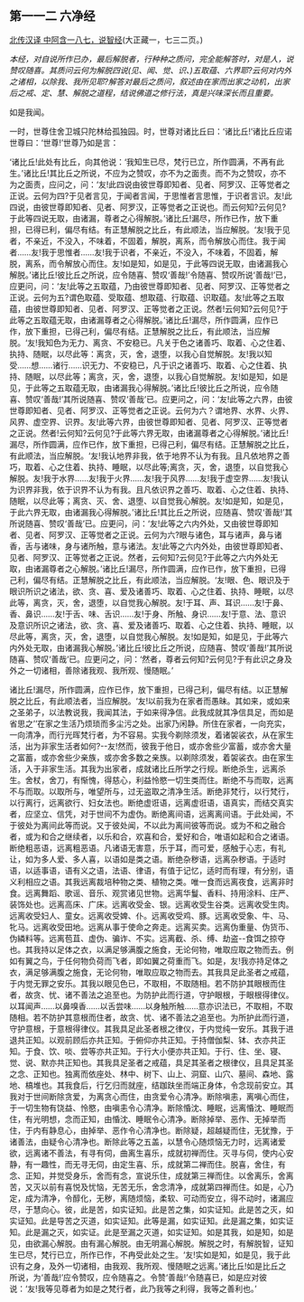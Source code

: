 ## 第一一二 六净经

[北传汉译 中阿含一八七，说智经](https://github.com/gwsice/buddhism/blob/master/%E6%97%A9%E6%9C%9F/%E4%B8%AD%E9%98%BF%E5%90%AB%E7%BB%8F/49.md)(大正藏一，七三二页。)

*本经，对自说所作已办，最后解脱者，行种种之质问，完全能解答时，对是人，说赞叹随喜。其质问云何为解脱四说(见、闻、觉、识、)五取蕴、六界耶?云何对内外之诸相，以除我、我所见耶?解答对最后之质问，叙述由在家而出家之动机，出家后之戒、定、慧、解脱之道程，结说佛道之修行法，真是兴味深长而且重要。*

如是我闻。

一时，世尊住舍卫城只陀林给孤独园。时，世尊对诸比丘曰：‘诸比丘!’诸比丘应诺世尊曰：‘世尊!’世尊乃如是言：

‘诸比丘!此处有比丘，向其他说：‘我知生已尽，梵行已立，所作圆满，不再有此生。’诸比丘!其比丘之所说，不应为之赞叹，亦不为之面责。而不为之赞叹，亦不为之面责，应问之，问：‘友!此四说由彼世尊即知者、见者、阿罗汉、正等觉者之正说。云何为四?于见者言见，于闻者言闻，于思惟者言思惟，于识者言识。友!此四说，由彼世尊即知者、见者、阿罗汉，正等觉者之正说也。而云何知?云何见?于此等四说无取，由诸漏，尊者之心得解脱。’诸比丘!漏尽，所作已作，放下重担，已得已利，偏尽有结。有正慧解脱之比丘，有此顺法，当应解脱。‘友!我于见者，不亲近，不没入，不味着，不固着，解脱，离系，而令解放心而住。我于闻者……友!我于思惟者……友!我于识者，不亲近，不没入，不味着，不固着，解脱，离系，而令解放心而住。友!如是知，如是见，于此等四说无取，由诸漏我心解脱。’诸比丘!彼比丘之所说，应令随喜、赞叹‘善哉!’令随喜、赞叹所说‘善哉!’已，应更问，问：‘友!此等之五取蕴，乃由彼世尊即知者、见者、阿罗汉、正等觉者之正说。云何为五?谓色取蕴、受取蕴、想取蕴、行取蕴、识取蕴。友!此等之五取蕴，由彼世尊即知者、见者、阿罗汉、正等觉者之正说。然者!云何知?云何见?于此等之五取蕴无取，由诸漏尊者之心得解脱。’诸比丘!漏尽，所作圆满，应作已作，放下重担，已得己利，偏尽有结。正慧解脱之比丘，有此顺法，当应解脱。‘友!我知色为无力、离贪、不安稳已。凡关于色之诸善巧、取着、心之住着、执持、随眠，以尽此等：离贪，灭，舍，退堕，以我心自觉解脱。友!我以知受……想……诸行……识无力、不安稳已，凡于识之诸善巧、取着、心之住着、执持、随眠，以尽此等；离贪，灭，舍，退堕，以我心自觉解脱。友!如是知，如是见，于此等之五取蕴无取，由诸漏我心得解脱。’诸比丘!彼比丘之所说，应令随喜、赞叹‘善哉!’其所说随喜、赞叹‘善哉’已。应更问之，问：‘友!此等之六界，由彼世尊即知者、见者、阿罗汉、正等觉者之正说。云何为六？谓地界、水界、火界、风界、虚空界、识界。友!此等六界，由彼世尊即知者、见者、阿罗汉、正等觉者之正说。然者!云何知?云何见?于此等六界无取，由诸漏尊者之心得解脱。’诸比丘!漏尽，所作圆满，应作已作，放下重担，已得己利，偏尽有结。正慧解脱之比丘，有此顺法，当应解脱。‘友!我认地界非我，依于地界不认为有我。且凡依地界之善巧，取着、心之住着、执持、睡眠，以尽此等;离贪，灭，舍，退堕，以自觉我心解脱。友!我于水界……友!我于火界……友!我于风界……友!我于虚空界……友!我认为识界非我，依于识界不认为有我。且凡依识界之善巧、取着、心之住着、执持、随眠，以尽此等；离贪、灭、舍、退堕、以自觉我心解脱。友!如是知，如是见，于此六界无取，由诸漏我心得解脱。’诸比丘!其比丘之所说，应随喜、赞叹‘善哉!’其所说随喜、赞叹‘善哉’已。应更问，问：‘友!此等之六内外处，又由彼世尊即知者、见者、阿罗汉、正等觉者之正说。云何为六?眼与诸色，耳与诸声，鼻与诸香，舌与诸味，身与诸所触，意与诸法。友!此等之六内外处，由彼世尊即知者、见者、阿罗汉、正等觉者之正说。然者，云何知?云何见?于此等之六内外处无取，由诸漏尊者之心解脱。’诸比丘!漏尽，所作圆满，应作已作，放下重担，已得己利，偏尽有结。正慧解脱之比丘，有此顺法，当应解脱。‘友!眼、色、眼识及于眼识所识之诸法，欲、贪、喜、爱及诸善巧、取着、心之住着、执持、睡眠，以尽此等，离贪，灭，舍，退堕，以自觉我心解脱。友!于耳、声、耳识……友!于鼻、香、鼻识……友!于舌、味、舌识……友!于身、所触、身识……友!于意、法、意识及意识所识之诸法，欲、贪、喜、爱及诸善巧、取着、心之住着、执持、睡眠，以尽此等，离贪，灭，舍，退堕，以自觉我心解脱。友!如是知，如是见，于此等六内外处无取，由诸漏我心解脱。’诸比丘!彼比丘之所说，应随喜、赞叹‘善哉!’其所说随喜、赞叹‘善哉’已。应更问之，问：‘然者，尊者云何知?云何见?于有此识之身及外之一切诸相，善除诸我观、我所观、慢随眠。’

诸比丘!漏尽，所作圆满，应作已作，放下重担，已得己利，偏尽有结。以正慧解脱之比丘，有此顺法者，当应解脱。‘友!以前我为在家者而愚昧。其如来，或如来之圣弟子，以法教说我，我闻其法，于如来得净信。此我成就其净信具足，而如是省思之’’在家之生活乃烦琐而多尘污之处。出家乃闲静。所住在家者，一向充实，一向清净，而行光晖梵行者，为不容易。实我今剃除须发，着诸袈裟衣，从在家生活，出为非家生活者如何?--友!然而，彼我于他日，或亦舍些少富蓄，或亦舍大量之富蓄，或亦舍些少亲族，或亦舍多数之亲族。以剃除须发，着袈裟衣。由在家生活，入于非家生活。其我为出家者，成就诸比丘所学之行规。断绝杀生，远离杀生。舍杖，舍刀，有惭愧，得慈心，利益怜愍一切生类而住。断绝不与而取，远离不与而取。以取所与，唯望所与，过无盗取之清净生活。断绝非梵行，以行梵行，以行离行，远离欲行、妇女法也。断绝虚诳语，远离虚诳语，语真实，而结交真实者，应坚立、信凭，对于世间不为虚伪。断绝离间语，远离离间语。于此处闻，不于彼处为离间此等而说。又于彼处闻，不以此为离间彼等而说。或为不和之融合者，或为和合之继续者，以乐和合，欢喜和合，爱好和合，唯语如起和合之诸语。断绝粗恶语，远离粗恶语。凡诸语无害意，乐于耳，而可爱，感触于心志，有礼让，如为多人爱、多人喜，以语如是类之语。断绝杂秽语，远离杂秽语。于适时语，以适事语，语有义之语，法语、律语，有值于记忆，适时而有理，有分别，语义利相应之语。其我远离裁培种物之类、植物之类。唯一食而远离夜食，远离非时食。远离舞蹈、歌谣、音乐、观赏诸见世物。远离华鬘、香料、持用涂料、庄严、装饰处也。远离高床、广床。远离收受金、银。远离收受生谷类。远离收受生肉。远离收受妇人、童女。远离收受婢、仆。远离收受鸡、豚。远离收受象、牛、马、牝马。远离收受田地。远离从事于使命之奔走。远离买卖。远离伪重量、伪货币、伪繗料等。远离苞苴、虚伪、骗诈、不实。远离截、杀、缚、劫盗--食饵之掠夺也。其我持以足体之衣，以满足够满腹之施食，无论何物，唯取应取之物而去。例如有翼之鸟，于任何物负荷而飞者，即如翼之荷重而飞。如是，友!我亦持足体之衣，满足够满腹之施食，无论何物，唯取应取之物而去。其我具足此圣者之戒蕴，于内觉无罪之安乐。其我以眼见色已，不取相，不取随相。若不防护其眼根而住者，故贪、忧、诸不善法之追至也。为防护此而行道，守护眼根，于眼根得律仪。以耳闻声……以鼻嗅香……以舌尝味……以身触所触……意亦识法已，不取相，不取随相。若不防护其意根而住者，故贪、忧、诸不善法之追至也。为所护此而行道，守护意根，于意根得律仪。其我具足此圣者根之律仪，于内觉纯一安乐。其我于进退共正知。以观前顾后亦共正知。于俯仰亦共正知。于持僧伽梨、钵、衣亦共正知。于食、饮、啖、尝等亦共正知。于行大小便亦共正知。于行、住、坐、寝、觉、说、默亦共正知也。其我具足圣者之戒蕴，具足其圣者之根律仪，且具足其圣之念、正知也。独离而依座处、林中、树下、山上、洞窟、山穴、墓间、森地、露地、槁堆也。其我食后，行乞归而就座，结跏趺坐而端正身体，令念现前安立。其我对于世间断除贪爱，为离贪心而住，由贪爱令心清净。断除嗔恚，离嗔心而住，于一切生物有饶益、怜愍，由嗔恚令心清净。断除惛沈、睡眠，远离惛沈、睡眠而住，有光明想，念而正知，由惛沈、睡眠令心清净。断除掉举、恶作、无掉举而住，于内有静息心，由掉举、恶作令心清净也。断除疑，超越疑而住，无犹豫，于诸善法，由疑令心清净也。断除此等之五盖，以慧令心随烦恼无力时，远离诸爱欲，远离诸不善法，有寻有伺，曲离生喜乐，成就初禅而住。灭寻与伺，使内心安静，有一趣性，而无寻无伺，由定生喜、乐，成就第二禅而住。脱喜，舍住，有念、正知，并觉受身乐，舍而有念，宣说乐住，成就第三禅而住。以舍离乐，舍离苦，又灭以前有喜悦及忧恼，无苦无乐，舍念清净，成就第四禅而住。如是，心乃定，成为清净，令醇化，无秽，离随烦恼，柔软、可动而安立，得不动时，诸漏应尽，于慧向心。彼，此是苦，如实证知。此是苦之集，如实证知。此是苦之灭，如实证知。此是导苦之灭道，如实证知。此等是漏，如实证知。此是漏之集，如实证知。此是漏之灭，如实证。此是至漏之灭道，如实证知。如是其我，如是知，如是见，由欲漏心解脱。由有漏心解脱。由无明漏心解脱。解脱之时，有解脱智，证知生已尽，梵行已立，所作已作，不冉受此处之生。‘友!实如是知，如是见，我于此识有之身，及外一切诸相，由我观、我所观、慢随眠之远离。’诸比丘!如是比丘之所说，为‘善哉!’应令赞叹，应令随喜之。令赞‘善哉!’令随喜已，如是应对彼说：‘友!我等见尊者为如是之梵行者，此乃我等之利得，我等之善利也。’
